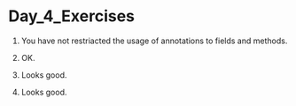 # Day_4_Exercises

1. You have not restriacted the usage of annotations to fields and methods.

2. OK.

3. Looks good.

4. Looks good.
